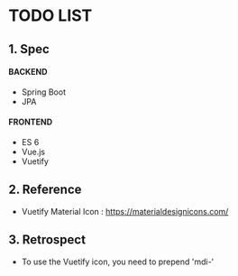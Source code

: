 # TODO LIST

## 1. Spec
#### BACKEND
* Spring Boot
* JPA

#### FRONTEND
* ES 6
* Vue.js
* Vuetify

## 2. Reference
* Vuetify Material Icon : https://materialdesignicons.com/

## 3. Retrospect
* To use the Vuetify icon, you need to prepend 'mdi-'
